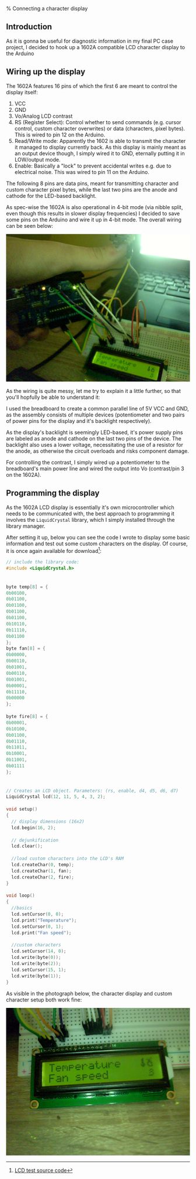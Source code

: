 % Connecting a character display

[^dlsrc]: [LCD test source code](../src/lcddisplay/lcddisplay.ino)

## Introduction

As it is gonna be useful for diagnostic information in my final PC case project, I decided to hook up a 1602A compatible LCD character display to the Arduino

## Wiring up the display

The 1602A features 16 pins of which the first 6 are meant to control the display itself:

1. VCC
2. GND
3. Vo/Analog LCD contrast
4. RS (Register Select): Control whether to send commands (e.g. cursor control, custom character overwrites) or data (characters, pixel bytes). This is wired to pin 12 on the Arduino.
5. Read/Write mode: Apparently the 1602 is able to transmit the character it managed to display currently back. As this display is mainly meant as an output device though, I simply wired it to GND, eternally putting it in LOW/output mode.
6. Enable: Basically a "lock" to prevent accidental writes e.g. due to electrical noise. This was wired to pin 11 on the Arduino.

The following 8 pins are data pins, meant for transmitting character and custom character pixel bytes, while the last two pins are the anode and cathode for the LED-based backlight.

As spec-wise the 1602A is also operational in 4-bit mode (via nibble split, even though this results in slower display frequencies) I decided to save some pins on the Arduino and wire it up in 4-bit mode. The overall wiring can be seen below:

![Photograph of the wiring. ](../img/lesson7/wiring.jpg)

As the wiring is quite messy, let me try to explain it a little further, so that you'll hopfully be able to understand it:

I used the breadboard to create a common parallel line of 5V VCC and GND, as the assembly consists of multiple devices (potentiometer and two pairs of power pins for the display and it's backlight respectively).

As the display's backlight is seemingly LED-based, it's power supply pins are labeled as anode and cathode on the last two pins of the device. The backlight also uses a lower voltage, necessitating the use of a resistor for the anode, as otherwise the circuit overloads and risks component damage.

For controlling the contrast, I simply wired up a potentiometer to the breadboard's main power line and wired the output into Vo (contrast/pin 3 on the 1602A).

## Programming the display

As the 1602A LCD display is essentially it's own microcontroller which needs to be communicated with, the best approach to programming it involves the `LiquidCrystal` library, which I simply installed through the library manager.

After setting it up, below you can see the code I wrote to display some basic information and test out some custom characters on the display. Of course, it is once again available for download[^dlsrc]:

```C
// include the library code:
#include <LiquidCrystal.h>


byte temp[8] = {
0b00100,
0b01100,
0b01100,
0b01100,
0b01100,
0b10110,
0b11110,
0b01100
};
byte fan[8] = {
0b00000,
0b00110,
0b01001,
0b00110,
0b01001,
0b00001,
0b11110,
0b00000
};

byte fire[8] = {
0b00001,
0b10100,
0b01100,
0b01110,
0b11011,
0b10001,
0b11001,
0b01111
};


// Creates an LCD object. Parameters: (rs, enable, d4, d5, d6, d7)
LiquidCrystal lcd(12, 11, 5, 4, 3, 2);

void setup() 
{
  // display dimensions (16x2)
  lcd.begin(16, 2);

  // dejunkification
  lcd.clear();

  //load custom characters into the LCD's RAM
  lcd.createChar(0, temp);
  lcd.createChar(1, fan);
  lcd.createChar(2, fire);
}

void loop() 
{
  //basics
  lcd.setCursor(0, 0);
  lcd.print("Temperature");
  lcd.setCursor(0, 1);
  lcd.print("Fan speed");

  //custom characters
  lcd.setCursor(14, 0);
  lcd.write(byte(0));
  lcd.write(byte(2));
  lcd.setCursor(15, 1);
  lcd.write(byte(1));
}
```

As visible in the photograph below, the character display and custom character setup both work fine:

![Custom character output on the 1602A](../img/lesson7/chardisplay.jpg)
